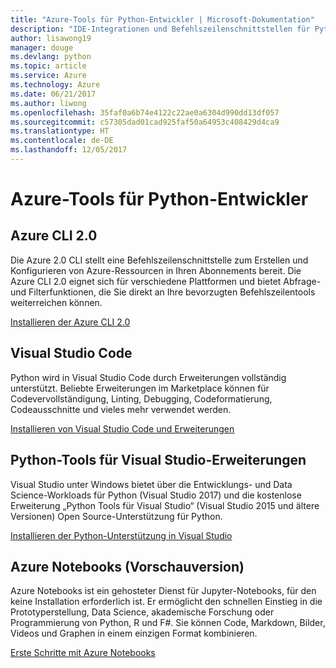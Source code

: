 ```yaml
---
title: "Azure-Tools für Python-Entwickler | Microsoft-Dokumentation"
description: "IDE-Integrationen und Befehlszeilenschnittstellen für Python-Entwickler, die in Azure arbeiten."
author: lisawong19
manager: douge
ms.devlang: python
ms.topic: article
ms.service: Azure
ms.technology: Azure
ms.date: 06/21/2017
ms.author: liwong
ms.openlocfilehash: 35faf0a6b74e4122c22ae0a6304d990dd13df057
ms.sourcegitcommit: c57305dad01cad925faf50a64953c408429d4ca9
ms.translationtype: HT
ms.contentlocale: de-DE
ms.lasthandoff: 12/05/2017
---
```

# <a name="azure-tools-for-python-developers"></a>Azure-Tools für Python-Entwickler

## <a name="azure-cli-20"></a>Azure CLI 2.0

Die Azure 2.0 CLI stellt eine Befehlszeilenschnittstelle zum Erstellen und Konfigurieren von Azure-Ressourcen in Ihren Abonnements bereit. Die Azure CLI 2.0 eignet sich für verschiedene Plattformen und bietet Abfrage- und Filterfunktionen, die Sie direkt an Ihre bevorzugten Befehlszeilentools weiterreichen können. 

[Installieren der Azure CLI 2.0](https://docs.microsoft.com/cli/azure/install-azure-cli)

## <a name="visual-studio-code"></a>Visual Studio Code
Python wird in Visual Studio Code durch Erweiterungen vollständig unterstützt. Beliebte Erweiterungen im Marketplace können für Codevervollständigung, Linting, Debugging, Codeformatierung, Codeausschnitte und vieles mehr verwendet werden.

[Installieren von Visual Studio Code und Erweiterungen](https://code.visualstudio.com/docs/languages/python)

## <a name="python-tools-for-visual-studio-extension"></a>Python-Tools für Visual Studio-Erweiterungen
Visual Studio unter Windows bietet über die Entwicklungs- und Data Science-Workloads für Python (Visual Studio 2017) und die kostenlose Erweiterung „Python Tools für Visual Studio“ (Visual Studio 2015 und ältere Versionen) Open Source-Unterstützung für Python. 

[Installieren der Python-Unterstützung in Visual Studio](https://docs.microsoft.com/visualstudio/python/installation)

## <a name="azure-notebooks-preview"></a>Azure Notebooks (Vorschauversion)
Azure Notebooks ist ein gehosteter Dienst für Jupyter-Notebooks, für den keine Installation erforderlich ist. Er ermöglicht den schnellen Einstieg in die Prototyperstellung, Data Science, akademische Forschung oder Programmierung von Python, R und F#. Sie können Code, Markdown, Bilder, Videos und Graphen in einem einzigen Format kombinieren.

[Erste Schritte mit Azure Notebooks](https://notebooks.azure.com/)
